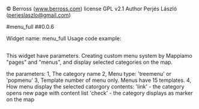 © Berross (www.berross.com)
license GPL v2.1
Author Perjés László (perjeslaszlo@gmail.com)

#menu_full
##0.0.6

Widget name: menu_full
Usage code example:

## <?php M_Template::widget('menu_full', array('[category name]', '[treemenu|popmenu]', '09', 'check')); ?>

This widget have parameters. Creating custom menu system by Mappiamo "pages" and "menus", and display
selected categories on the map.

the parameters: 
1, The category name
2, Menu type: 'treemenu' or 'popmenu'
3, Template number of menu only. Menus have 15 templates.
4, How menu display the selected catorgory contents: 
    'link' - the category opens new page with content list
    'check' - the category displays as marker on the map